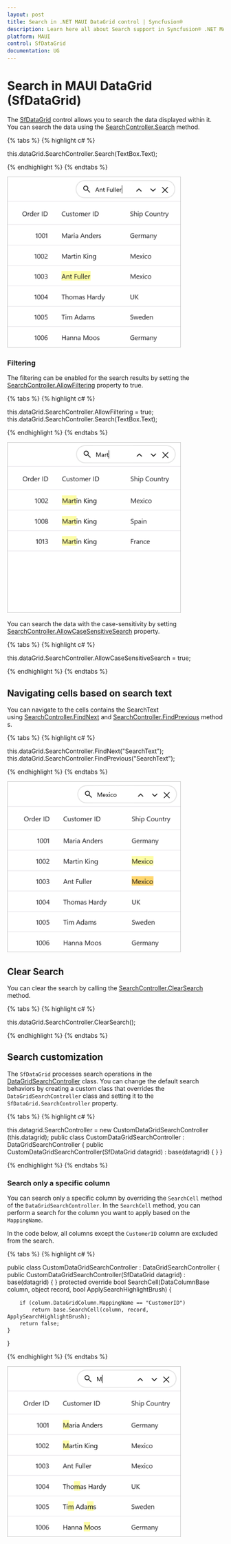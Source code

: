 ```yaml
---
layout: post
title: Search in .NET MAUI DataGrid control | Syncfusion®
description: Learn here all about Search support in Syncfusion® .NET MAUI DataGrid (SfDataGrid) control, its elements and more details.
platform: MAUI
control: SfDataGrid
documentation: UG
---
```


# Search in MAUI DataGrid (SfDataGrid)

The [SfDataGrid]() control allows you to search the data displayed within it. You can search the data using the [SearchController.Search]() method.

{% tabs %}
{% highlight c# %}

this.dataGrid.SearchController.Search(TextBox.Text);

{% endhighlight %}
{% endtabs %}

<img alt="DataGrid with Search Panel" src="Images\search\maui-datagrid-search.png" width="404"/>


### Filtering

The filtering can be enabled for the search results by setting the [SearchController.AllowFiltering]() property to true.

{% tabs %}
{% highlight c# %}

this.dataGrid.SearchController.AllowFiltering = true;
this.dataGrid.SearchController.Search(TextBox.Text);

{% endhighlight %}
{% endtabs %}

<img alt="Enabling Filter based on Search in DataGrid" src="Images\search\maui-datagrid-search-filtering.png" width="404"/>


You can search the data with the case-sensitivity by setting [SearchController.AllowCaseSensitiveSearch]() property.

{% tabs %}
{% highlight c# %}

this.dataGrid.SearchController.AllowCaseSensitiveSearch = true;

{% endhighlight %}
{% endtabs %}

## Navigating cells based on search text

You can navigate to the cells contains the SearchText using [SearchController.FindNext]() and [SearchController.FindPrevious]() methods.

{% tabs %}
{% highlight c# %}

this.dataGrid.SearchController.FindNext("SearchText");
this.dataGrid.SearchController.FindPrevious("SearchText");

{% endhighlight %}
{% endtabs %}

<img alt="Navigated Search Text in DataGrid" src="Images\search\maui-datagrid-searchtext-navigate.png" width="404"/>

## Clear Search

You can clear the search by calling the [SearchController.ClearSearch]() method. 

{% tabs %}
{% highlight c# %}

this.dataGrid.SearchController.ClearSearch();

{% endhighlight %}
{% endtabs %}

## Search customization

The `SfDataGrid` processes search operations in the [DataGridSearchController]() class. You can change the default search behaviors by creating a custom class that overrides the `DataGridSearchController` class and setting it to the `SfDataGrid.SearchController` property.

{% tabs %}
{% highlight c# %}

this.datagrid.SearchController = new CustomDataGridSearchController (this.datagrid);
public class CustomDataGridSearchController  : DataGridSearchController
{
    public CustomDataGridSearchController(SfDataGrid datagrid)
        : base(datagrid)
    {
    }
}

{% endhighlight %}
{% endtabs %}

### Search only a specific column

You can search only a specific column by overriding the `SearchCell` method of the `DataGridSearchController`. In the `SearchCell` method, you can perform a search for the column you want to apply based on the `MappingName`.

In the code below, all columns except the `CustomerID` column are excluded from the search.

{% tabs %}
{% highlight c# %}

public class CustomDataGridSearchController : DataGridSearchController
{
    public CustomDataGridSearchController(SfDataGrid datagrid)
        : base(datagrid)
    {
    }
    protected override bool SearchCell(DataColumnBase column, object record, bool ApplySearchHighlightBrush)
    {

        if (column.DataGridColumn.MappingName == "CustomerID")
            return base.SearchCell(column, record, ApplySearchHighlightBrush);
        return false;
    }
}

{% endhighlight %}
{% endtabs %}

<img alt="DataGrid displays Search Text only in Selected Column" src="Images\search\maui-datagrid-search-selected-column.png" width="404"/>
